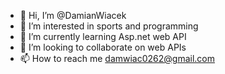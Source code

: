 - 👋 Hi, I’m @DamianWiacek
- 👀 I’m interested in sports and programming
- 🌱 I’m currently learning Asp.net web API
- 💞️ I’m looking to collaborate on web APIs
- 📫 How to reach me damwiac0262@gmail.com

<!---
DamianWiacek/DamianWiacek is a ✨ special ✨ repository because its `README.md` (this file) appears on your GitHub profile.
You can click the Preview link to take a look at your changes.
--->
